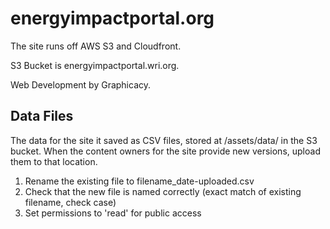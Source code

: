 energyimpactportal.org
======================

The site runs off AWS S3 and Cloudfront.

S3 Bucket is energyimpactportal.wri.org.

Web Development by Graphicacy.

Data Files
----------

The data for the site it saved as CSV files, stored at /assets/data/ in the S3 bucket. When the content owners for the site provide new versions, upload them to that location.

1. Rename the existing file to filename_date-uploaded.csv
2. Check that the new file is named correctly (exact match of existing filename, check case)
3. Set permissions to 'read' for public access
